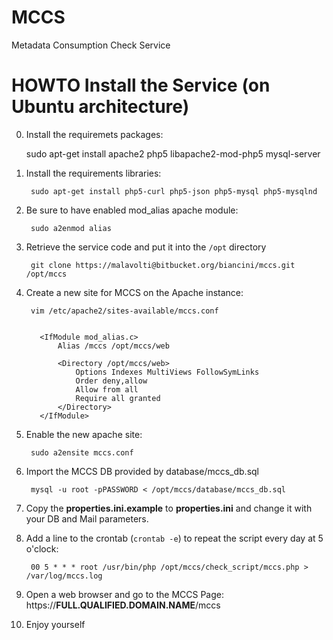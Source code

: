 # MCCS
Metadata Consumption Check Service

# HOWTO Install the Service (on Ubuntu architecture)

   0. Install the requiremets packages:

        sudo apt-get install apache2 php5 libapache2-mod-php5 mysql-server

1. Install the requirements libraries:
      
        sudo apt-get install php5-curl php5-json php5-mysql php5-mysqlnd

2. Be sure to have enabled mod_alias apache module: 

        sudo a2enmod alias

3. Retrieve the service code and put it into the `/opt` directory

        git clone https://malavolti@bitbucket.org/biancini/mccs.git /opt/mccs

4. Create a new site for MCCS on the Apache instance:

        vim /etc/apache2/sites-available/mccs.conf
   

          <IfModule mod_alias.c>
              Alias /mccs /opt/mccs/web

              <Directory /opt/mccs/web>
                  Options Indexes MultiViews FollowSymLinks
                  Order deny,allow
                  Allow from all
                  Require all granted
              </Directory>
          </IfModule>

5. Enable the new apache site:

        sudo a2ensite mccs.conf

6. Import the MCCS DB provided by database/mccs_db.sql

        mysql -u root -pPASSWORD < /opt/mccs/database/mccs_db.sql

7. Copy the **properties.ini.example** to **properties.ini** and change it with your DB and Mail parameters.

8. Add a line to the crontab (`crontab -e`) to repeat the script every day at 5 o'clock:

        00 5 * * * root /usr/bin/php /opt/mccs/check_script/mccs.php > /var/log/mccs.log
   
9. Open a web browser and go to the MCCS Page: https://**FULL.QUALIFIED.DOMAIN.NAME**/mccs

10. Enjoy yourself